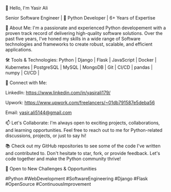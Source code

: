 👋 Hello, I'm Yasir Ali

Senior Software Engineer | 🐍 Python Developer | 6+ Years of Expertise

🌟 About Me:
I'm a passionate and experienced Python developement with a proven track record of delivering high-quality software solutions. Over the past five years, I've honed my skills in a wide range of Software technologies and frameworks to create robust, scalable, and efficient applications.


🛠️ Tools & Technologies:
Python | Django | Flask | JavaScript | Docker | Kubernetes | PostgreSQL | MySQL | MongoDB | Git | CI/CD | pandas | numpy | CI/CD  |

🔗 Connect with Me:

LinkedIn: https://www.linkedin.com/in/yasirali179/

Upwork: https://www.upwork.com/freelancers/~01db791587e5deba56

Email: yasir.ali5144@gmail.com

📫 Let's Collaborate:
I'm always open to exciting projects, collaborations, and learning opportunities. Feel free to reach out to me for Python-related discussions, projects, or just to say hi!

📚 Check out my GitHub repositories to see some of the code I've written and contributed to. Don't hesitate to star, fork, or provide feedback. Let's code together and make the Python community thrive!

🚀 Open to New Challenges & Opportunities

#Python #WebDevelopment #SoftwareEngineering #Django #Flask #OpenSource #ContinuousImprovement
